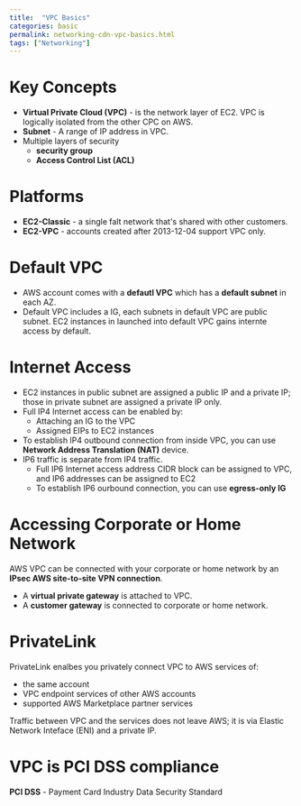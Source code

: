 ```yaml
---
title:  "VPC Basics"
categories: basic
permalink: networking-cdn-vpc-basics.html
tags: ["Networking"]
---
```


# Key Concepts
* **Virtual Private Cloud (VPC)** - is the network layer of EC2. VPC is logically isolated from the other CPC on AWS. 
* **Subnet** - A range of IP address in VPC.
* Multiple layers of security
    * **security group**
    * **Access Control List (ACL)**

# Platforms
* **EC2-Classic** - a single falt network that's shared with other customers.
* **EC2-VPC** - accounts created after 2013-12-04 support VPC only.

# Default VPC
* AWS account comes with a **defautl VPC** which has a **default subnet** in each AZ. 
* Default VPC includes a IG, each subnets in default VPC are public subnet. EC2 instances in launched into default VPC gains 
internte access by default.  

# Internet Access
* EC2 instances in public subnet are assigned a public IP and a private IP; those in private subnet are assigned a private IP only. 
* Full IP4 Internet access can be enabled by:
    * Attaching an IG to the VPC
    * Assigned EIPs to EC2 instances 
* To establish IP4 outbound connection from inside VPC, you can use **Network Address Translation (NAT)** device.
* IP6 traffic is separate from IP4 traffic.
    * Full IP6 Internet access address CIDR block can be assigned to VPC, and IP6 addresses can be assigned to EC2
    * To establish IP6 ourbound connection, you can use **egress-only IG**
    
# Accessing Corporate or Home Network
AWS VPC can be connected with your corporate or home network by an **IPsec AWS site-to-site VPN connection**.
* A **virtual private gateway** is attached to VPC.
* A **customer gateway** is connected to corporate or home network.

# PrivateLink
PrivateLink enalbes you privately connect VPC to AWS services of:
* the same account
* VPC endpoint services of other AWS accounts
* supported AWS Marketplace partner services

Traffic between VPC and the services does not leave AWS; it is via Elastic Network Inteface (ENI) and a private IP.

# VPC is PCI DSS compliance 
**PCI DSS** - Payment Card Industry Data Security Standard